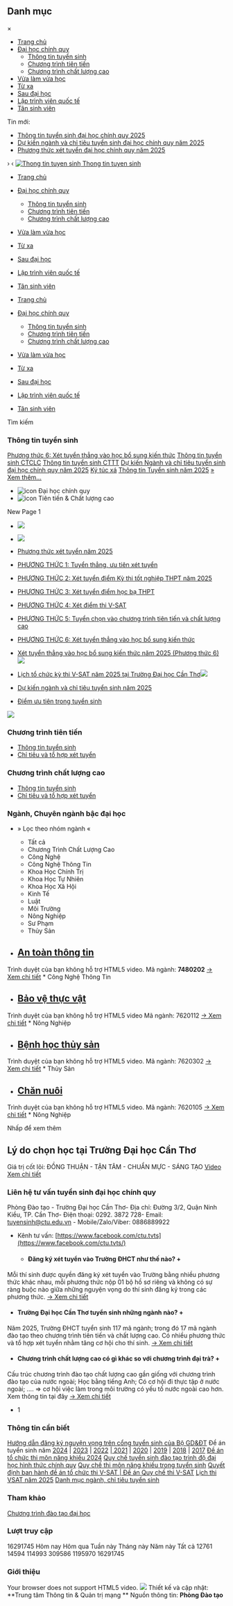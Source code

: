 ## Danh mục
×
  * [Trang chủ](https://tuyensinh.ctu.edu.vn/)
  * [Đại học chính quy](https://tuyensinh.ctu.edu.vn/dai-hoc-chinh-quy.html)
    * [Thông tin tuyển sinh](https://tuyensinh.ctu.edu.vn/dai-hoc-chinh-quy/thong-tin-tuyen-sinh.html)
    * [Chương trình tiên tiến](https://tuyensinh.ctu.edu.vn/dai-hoc-chinh-quy/chuong-trinh-tien-tien.html)
    * [Chương trình chất lượng cao](https://tuyensinh.ctu.edu.vn/dai-hoc-chinh-quy/chuong-trinh-chat-luong-cao.html)
  * [Vừa làm vừa học](https://ctc.ctu.edu.vn/tuyen-sinh/tuyen-sinh-he-vua-lam-vua-hoc.html)
  * [Từ xa](https://ctc.ctu.edu.vn/tuyen-sinh/tuyen-sinh-he-tu-xa.html)
  * [Sau đại học](https://gs.ctu.edu.vn)
  * [Lập trình viên quốc tế](https://aptech.cusc.vn/)
  * [Tân sinh viên](https://tansinhvien.ctu.edu.vn)


Tin mới:
  * [ Thông tin tuyển sinh đại học chính quy 2025 ](https://tuyensinh.ctu.edu.vn/dai-hoc-chinh-quy.html)
  * [ Dự kiến ngành và chỉ tiêu tuyển sinh đại học chính quy năm 2025 ](https://tuyensinh.ctu.edu.vn/chuong-trinh-dai-tra/177-thong-tin/841-danh-muc-nganh-va-chi-tieu-tuyen-sinh-dhcq.html)
  * [ Phương thức xét tuyển đại học chính quy năm 2025 ](https://tuyensinh.ctu.edu.vn/chuong-trinh-dai-tra/177-thong-tin/943-phuong-thuc-xet-tuyen.html)


› ‹
[ ![Thong tin tuyen sinh](https://tuyensinh.ctu.edu.vn/templates/jd_chicago/images/logo.png) Thong tin tuyen sinh ](https://tuyensinh.ctu.edu.vn/ "Thong tin tuyen sinh")
  * [Trang chủ ](https://tuyensinh.ctu.edu.vn/)
  * [Đại học chính quy ](https://tuyensinh.ctu.edu.vn/dai-hoc-chinh-quy.html)
    * [Thông tin tuyển sinh ](https://tuyensinh.ctu.edu.vn/dai-hoc-chinh-quy/thong-tin-tuyen-sinh.html)
    * [Chương trình tiên tiến ](https://tuyensinh.ctu.edu.vn/dai-hoc-chinh-quy/chuong-trinh-tien-tien.html)
    * [Chương trình chất lượng cao ](https://tuyensinh.ctu.edu.vn/dai-hoc-chinh-quy/chuong-trinh-chat-luong-cao.html)
  * [Vừa làm vừa học](https://ctc.ctu.edu.vn/tuyen-sinh/tuyen-sinh-he-vua-lam-vua-hoc.html)
  * [Từ xa](https://ctc.ctu.edu.vn/tuyen-sinh/tuyen-sinh-he-tu-xa.html)
  * [Sau đại học](https://gs.ctu.edu.vn)
  * [Lập trình viên quốc tế](https://aptech.cusc.vn/)
  * [Tân sinh viên](https://tansinhvien.ctu.edu.vn)


  * [Trang chủ ](https://tuyensinh.ctu.edu.vn/)
  * [Đại học chính quy ](https://tuyensinh.ctu.edu.vn/dai-hoc-chinh-quy.html)
    * [Thông tin tuyển sinh ](https://tuyensinh.ctu.edu.vn/dai-hoc-chinh-quy/thong-tin-tuyen-sinh.html)
    * [Chương trình tiên tiến ](https://tuyensinh.ctu.edu.vn/dai-hoc-chinh-quy/chuong-trinh-tien-tien.html)
    * [Chương trình chất lượng cao ](https://tuyensinh.ctu.edu.vn/dai-hoc-chinh-quy/chuong-trinh-chat-luong-cao.html)
  * [Vừa làm vừa học](https://ctc.ctu.edu.vn/tuyen-sinh/tuyen-sinh-he-vua-lam-vua-hoc.html)
  * [Từ xa](https://ctc.ctu.edu.vn/tuyen-sinh/tuyen-sinh-he-tu-xa.html)
  * [Sau đại học](https://gs.ctu.edu.vn)
  * [Lập trình viên quốc tế](https://aptech.cusc.vn/)
  * [Tân sinh viên](https://tansinhvien.ctu.edu.vn)


Tìm kiếm
### Thông tin tuyển sinh
[Phương thức 6: Xét tuyển thẳng vào học bổ sung kiến thức](https://tuyensinh.ctu.edu.vn/phuong-thuc-xet-tuyen/940-phuong-thuc-6.html)
[Thông tin tuyển sinh CTCLC](https://tuyensinh.ctu.edu.vn/dai-hoc-chinh-quy/chuong-trinh-chat-luong-cao.html)
[Thông tin tuyển sinh CTTT](https://tuyensinh.ctu.edu.vn/dai-hoc-chinh-quy/chuong-trinh-tien-tien.html)
[Dự kiến Ngành và chỉ tiêu tuyển sinh đại học chính quy năm 2025](https://tuyensinh.ctu.edu.vn/chuong-trinh-dai-tra/177-thong-tin/841-danh-muc-nganh-va-chi-tieu-tuyen-sinh-dhcq.html)
[Ký túc xá](https://tuyensinh.ctu.edu.vn/chuong-trinh-dai-tra/177-thong-tin/897-ky-tuc-xa.html)
[Thông tin Tuyển sinh năm 2025](https://tuyensinh.ctu.edu.vn/dai-hoc-chinh-quy.html)
[» Xem thêm... ](https://tuyensinh.ctu.edu.vn/dai-hoc-chinh-quy/thong-tin-tuyen-sinh.html)
  * ![icon](https://tuyensinh.ctu.edu.vn/images/tab-icon3.png) Đại học chính quy 
  * ![icon](https://tuyensinh.ctu.edu.vn/images/tab-icon1.png) Tiên tiến & Chất lượng cao 


New Page 1
  * [![](https://tuyensinh.ctu.edu.vn/images/upload/ttts-ctdt.png)](https://tuyensinh.ctu.edu.vn/gioi-thieu/839-ly-do-de-hoc-tai-truong-dhct.html)
  * [![](https://tuyensinh.ctu.edu.vn/images/upload/cndttt.png)](https://ctc.ctu.edu.vn)


  * [ Phương thức xét tuyển năm 2025](https://tuyensinh.ctu.edu.vn/chuong-trinh-dai-tra/943-phuong-thuc-xet-tuyen.html)
  * [ PHƯƠNG THỨC 1: Tuyển thẳng, ưu tiên xét tuyển](https://tuyensinh.ctu.edu.vn/phuong-thuc-xet-tuyen/937-phuong-thuc-1.html)
  * [ PHƯƠNG THỨC 2: Xét tuyển điểm Kỳ thi tốt nghiệp THPT năm 2025](https://tuyensinh.ctu.edu.vn/phuong-thuc-xet-tuyen/938-phuong-thuc-2.html)
  * [ PHƯƠNG THỨC 3: Xét tuyển điểm học bạ THPT](https://tuyensinh.ctu.edu.vn/phuong-thuc-xet-tuyen/939-phuong-thuc-3.html)
  * [ PHƯƠNG THỨC 4: Xét điểm thi V-SAT ](https://tuyensinh.ctu.edu.vn/phuong-thuc-xet-tuyen/947-phuong-thuc-4.html)
  * [ PHƯƠNG THỨC 5: Tuyển chọn vào chương trình tiên tiến và chất lượng cao](https://tuyensinh.ctu.edu.vn/phuong-thuc-xet-tuyen/1046-phuong-thuc-5.html)
  * [ PHƯƠNG THỨC 6: Xét tuyển thẳng vào học bổ sung kiến thức](https://tuyensinh.ctu.edu.vn/phuong-thuc-xet-tuyen/940-phuong-thuc-6.html)


  * [ Xét tuyển thẳng vào học bổ sung kiến thức năm 2025 (Phương thức 6)](https://tuyensinh.ctu.edu.vn/thong-tin-tuyen-sinh/1102-xet-tuy-n-th-ng-vao-h-c-b-sung-ki-n-th-c-nam-2025-phuong-th-c-6.html)[![](https://tuyensinh.ctu.edu.vn/images/upload/new.gif)](https://tuyensinh.ctu.edu.vn/thong-tin-tuyen-sinh/1087-lich-to-chuc-ky-thi-vsat-nam-2025.html)
  * [ Lịch tổ chức kỳ thi V-SAT năm 2025 tại Trường Đại học Cần Thơ](https://tuyensinh.ctu.edu.vn/thong-tin-tuyen-sinh/1087-lich-to-chuc-ky-thi-vsat-nam-2025.html)[![](https://tuyensinh.ctu.edu.vn/images/upload/new.gif)](https://tuyensinh.ctu.edu.vn/thong-tin-tuyen-sinh/1087-lich-to-chuc-ky-thi-vsat-nam-2025.html)
  * [ Dự kiến ngành và chỉ tiêu tuyển sinh năm 2025](https://tuyensinh.ctu.edu.vn/chuong-trinh-dai-tra/841-danh-muc-nganh-va-chi-tieu-tuyen-sinh-dhcq.html)
  * [ Điểm ưu tiên trong tuyển sinh ](https://tuyensinh.ctu.edu.vn/chuong-trinh-dai-tra/895-diem-uu-tien.html)


[![](https://tuyensinh.ctu.edu.vn/images/upload/ttts-b2.png)](https://tuyensinh.ctu.edu.vn/gioi-thieu/839-ly-do-de-hoc-tai-truong-dhct.html "Lý do chọn CTU")
###  Chương trình tiên tiến
  * [ Thông tin tuyển sinh](https://tuyensinh.ctu.edu.vn/dai-hoc-chinh-quy/chuong-trinh-tien-tien.html)
  * [ Chỉ tiêu và tổ hợp xét tuyển](https://tuyensinh.ctu.edu.vn/chuong-trinh-dai-tra/841-danh-muc-nganh-va-chi-tieu-tuyen-sinh-dhcq.html#cttt-clc)


###  Chương trình chất lượng cao
  * [Thông tin tuyển sinh](https://tuyensinh.ctu.edu.vn/dai-hoc-chinh-quy/chuong-trinh-chat-luong-cao.html)
  * [ Chỉ tiêu và tổ hợp xét tuyển](https://tuyensinh.ctu.edu.vn/chuong-trinh-dai-tra/841-danh-muc-nganh-va-chi-tieu-tuyen-sinh-dhcq.html#cttt-clc)


### Ngành, Chuyên ngành bậc đại học
  * » Lọc theo nhóm ngành « 
    * Tất cả
    * Chương Trình Chất Lượng Cao
    * Công Nghệ
    * Công Nghệ Thông Tin
    * Khoa Học Chính Trị
    * Khoa Học Tự Nhiên
    * Khoa Học Xã Hội
    * Kinh Tế
    * Luật
    * Môi Trường
    * Nông Nghiệp
    * Sư Phạm
    * Thủy Sản


  * ##  [ An toàn thông tin ](https://tuyensinh.ctu.edu.vn/gioi-thieu-nganh/1003-an-toan-thong-tin.html)
Trình duyệt của bạn không hỗ trợ HTML5 video.
Mã ngành:  **7480202**
[→ Xem chi tiết](https://tuyensinh.ctu.edu.vn/gioi-thieu-nganh/1003-an-toan-thong-tin.html)
    * Công Nghệ Thông Tin
  * ##  [ Bảo vệ thực vật ](https://tuyensinh.ctu.edu.vn/gioi-thieu-nganh/470-bao-ve-thuc-vat.html)
Trình duyệt của bạn không hỗ trợ HTML5 video 
Mã ngành: 7620112
[→ Xem chi tiết](https://tuyensinh.ctu.edu.vn/gioi-thieu-nganh/470-bao-ve-thuc-vat.html)
    * Nông Nghiệp
  * ##  [ Bệnh học thủy sản ](https://tuyensinh.ctu.edu.vn/gioi-thieu-nganh/520-benh-hoc-thuy-san.html)
Trình duyệt của bạn không hỗ trợ HTML5 video.
Mã ngành: 7620302
[→ Xem chi tiết](https://tuyensinh.ctu.edu.vn/gioi-thieu-nganh/520-benh-hoc-thuy-san.html)
    * Thủy Sản
  * ##  [ Chăn nuôi ](https://tuyensinh.ctu.edu.vn/gioi-thieu-nganh/465-chan-nuoi.html)
Trình duyệt của bạn không hỗ trợ HTML5 video.
Mã ngành: 7620105
[→ Xem chi tiết](https://tuyensinh.ctu.edu.vn/gioi-thieu-nganh/465-chan-nuoi.html)
    * Nông Nghiệp


Nhấp để xem thêm
## Lý do chọn học tại Trường Đại học Cần Thơ
Giá trị cốt lõi: ĐỒNG THUẬN - TẬN TÂM - CHUẨN MỰC - SÁNG TẠO
[Video](https://tuyensinh.ctu.edu.vn/images/upload/10_ly-do.mp4) [Xem chi tiết](https://tuyensinh.ctu.edu.vn/gioi-thieu/839-ly-do-de-hoc-tai-truong-dhct.html)
### Liên hệ tư vấn tuyển sinh đại học chính quy
Phòng Đào tạo - Trường Đại học Cần Thơ- Địa chỉ: Đường 3/2, Quận Ninh Kiều, TP. Cần Thơ- Điện thoại: 0292. 3872 728- Email: tuyensinh@ctu.edu.vn - Mobile/Zalo/Viber: 0886889922
- Kênh tư vấn: [https://www.facebook.com/ctu.tvts](https://www.facebook.com/ctu.tvts/)
  * ####  Đăng ký xét tuyển vào Trường ĐHCT như thế nào? +
Mỗi thí sinh được quyền đăng ký xét tuyển vào Trường bằng nhiều phương thức khác nhau, mỗi phương thức nộp 01 bộ hồ sơ riêng và không có sự ràng buộc nào giữa những nguyện vọng do thí sinh đăng ký trong các phương thức. [→ Xem chi tiết](https://tuyensinh.ctu.edu.vn/cau-hoi-pho-bien/874-dang-ky-xet-tuyen-vao-dai-hoc-can-tho.html)
  * ####  Trường Đại học Cần Thơ tuyển sinh những ngành nào? +
Năm 2025, Trường ĐHCT tuyển sinh 117 mã ngành; trong đó 17 mã ngành đào tạo theo chương trình tiên tiến và chất lượng cao. Có nhiều phương thức và tổ hợp xét tuyển nhằm tăng cơ hội cho thí sinh. [→ Xem chi tiết](https://tuyensinh.ctu.edu.vn/cau-hoi-pho-bien/875-truong-dai-hoc-can-tho-tuyen-sinh-nhung-nganh-nao.html)
  * ####  Chương trình chất lượng cao có gì khác so với chương trình đại trà? +
Cấu trúc chương trình đào tạo chất lượng cao gần giống với chương trình đào tạo của nước ngoài; Học bằng tiếng Anh; Có cơ hội đi thực tập ở nước ngoài; .... => cơ hội việc làm trong môi trường có yếu tố nước ngoài cao hơn. Xem thông tin tại đây [→ Xem chi tiết](https://tuyensinh.ctu.edu.vn/cau-hoi-pho-bien/877-chuong-trinh-chat-luong-cao-khac-voi-chuong-trinh-dai-tra.html)


  * 1


[ ](https://ctc.ctu.edu.vn) [ ](https://gs.ctu.edu.vn/)
### Thông tin cần biết
[Hướng dẫn đăng ký nguyện vọng trên cổng tuyển sinh của Bộ GD&ĐT](https://tuyensinh.ctu.edu.vn/images/upload/TT_TS/2024/tailieuhuongdanhethongxettuyenchung.pdf)
Đề án tuyển sinh năm [2024](https://tuyensinh.ctu.edu.vn/images/upload/DATS2024_TCT.pdf) | [2023](https://tuyensinh.ctu.edu.vn/images/upload/TT_TS/2023/DATS2023_TCT.pdf) | [2022](https://tuyensinh.ctu.edu.vn/images/upload/TT_TS/2022/DATS-2022_DHCT_Chinh-thuc.pdf) |[ 2021](https://tuyensinh.ctu.edu.vn/images/upload/TT_TS/2021/DATS2021_TCT_280521.pdf) | [2020](https://tuyensinh.ctu.edu.vn/images/upload/DATS2020_DHCT_Chinh-thuc.pdf) | [2019](https://tuyensinh.ctu.edu.vn/images/upload/TT_TS/TCT_DATS_2019_270319.pdf) | [2018](https://tuyensinh.ctu.edu.vn/images/upload/TT_TS/TCT_DATS_060718.pdf) | [2017](https://tuyensinh.ctu.edu.vn/images/upload/TT_TS/TCT_DA_TS_2017.pdf)
[Đề án tổ chức thi môn năng khiếu 2024](https://tuyensinh.ctu.edu.vn/images/upload/TT_TS/2024/DA468_thinangkhieu.pdf)
[Quy chế tuyển sinh đào tạo trình độ đại học hình thức chính quy](https://www.ctu.edu.vn/images/upload/vbdh/vbct/QD6599_Quy_che_tuyen_sinh_dao_tao_dai_hoc_chinh_quy.pdf)
[Quy chế thi môn năng khiếu trong tuyển sinh](https://tuyensinh.ctu.edu.vn/images/upload/TT_TS/2024/qd464_quychenangkhieu.pdf)
[Quyết định ban hành đề án tổ chức thi V-SAT | Đề án ](https://tuyensinh.ctu.edu.vn/images/upload/TT_TS/2025/De-an-to-chuc-Ky-thi-danh-gia-dau-vao-dai-hoc-tren-may-tinh-phuc-vu-tuyen-sinh-dai-hoc-V-SAT-cua-Truong-DHCT-nam-2025.pdf)
[Quy chế thi V-SAT](https://tuyensinh.ctu.edu.vn/images/upload/TT_TS/2025/QD111_Quy-che-thi-V-SAT.pdf)
[Lịch thi VSAT năm 2025](https://tuyensinh.ctu.edu.vn/images/upload/TT_TS/2025/387_4.-Thong-bao-lich-to-chuc-thi-VSAT-nam-2025_chinh-thuc.signed.signed.signed.pdf "Lịch thi VSAT năm 2025")
[Danh mục ngành, chỉ tiêu tuyển sinh](https://tuyensinh.ctu.edu.vn/chuong-trinh-dai-tra/841-danh-muc-nganh-va-chi-tieu-tuyen-sinh-dhcq.html)
### Tham khảo
[Chương trình đào tạo đại học](https://www.ctu.edu.vn/dao-tao/ctdt-dai-hoc.html)
### Lượt truy cập
16291745
Hôm nay
Hôm qua
Tuần này
Tháng này
Năm này
Tất cả
12761
14594
114993
309586
1195970
16291745
### Giới thiệu
Your browser does not support HTML5 video. 
![](https://tuyensinh.ctu.edu.vn/images/upload/qr-code.png)
Thiết kế và cập nhật: **Trung tâm Thông tin & Quản trị mạng **
Nguồn thông tin: **Phòng Đào tạo**
